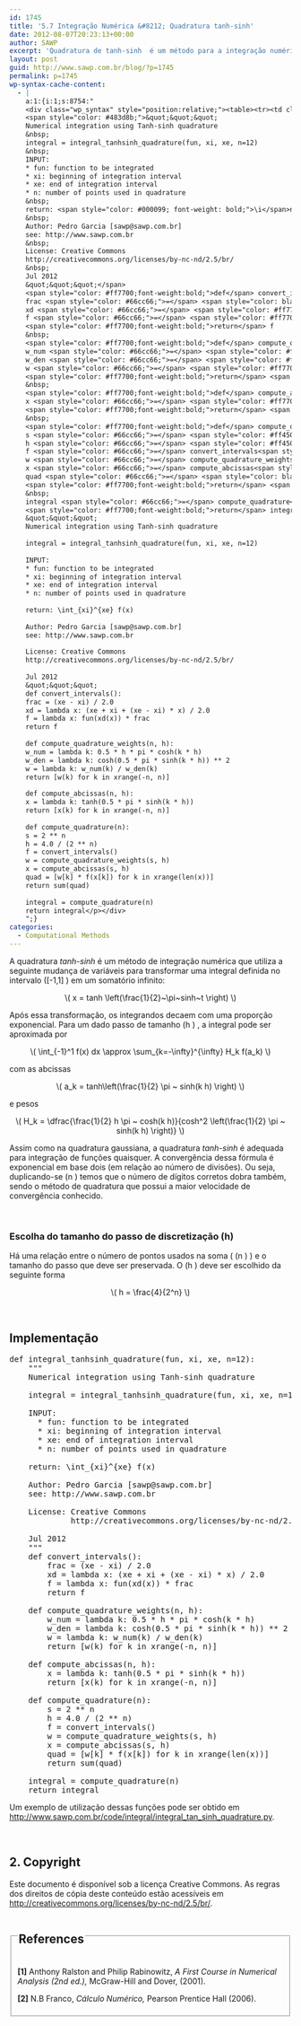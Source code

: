 ```yaml
---
id: 1745
title: '5.7 Integração Numérica &#8212; Quadratura tanh-sinh'
date: 2012-08-07T20:23:13+00:00
author: SAWP
excerpt: 'Quadratura de tanh-sinh  é um método para a integração numérica introduzido por Hidetosi Takahasi e Mori Masatake em 1974.'
layout: post
guid: http://www.sawp.com.br/blog/?p=1745
permalink: p=1745
wp-syntax-cache-content:
  - |
    a:1:{i:1;s:8754:"
    <div class="wp_syntax" style="position:relative;"><table><tr><td class="code"><pre class="python" style="font-family:monospace;"><span style="color: #ff7700;font-weight:bold;">def</span> integral_tanhsinh_quadrature<span style="color: black;">&#40;</span>fun<span style="color: #66cc66;">,</span> xi<span style="color: #66cc66;">,</span> xe<span style="color: #66cc66;">,</span> n<span style="color: #66cc66;">=</span><span style="color: #ff4500;">12</span><span style="color: black;">&#41;</span>:
    <span style="color: #483d8b;">&quot;&quot;&quot;
    Numerical integration using Tanh-sinh quadrature
    &nbsp;
    integral = integral_tanhsinh_quadrature(fun, xi, xe, n=12)
    &nbsp;
    INPUT:
    * fun: function to be integrated
    * xi: beginning of integration interval
    * xe: end of integration interval
    * n: number of points used in quadrature
    &nbsp;
    return: <span style="color: #000099; font-weight: bold;">\i</span>nt_{xi}^{xe} f(x)
    &nbsp;
    Author: Pedro Garcia [sawp@sawp.com.br]
    see: http://www.sawp.com.br
    &nbsp;
    License: Creative Commons
    http://creativecommons.org/licenses/by-nc-nd/2.5/br/
    &nbsp;
    Jul 2012
    &quot;&quot;&quot;</span>
    <span style="color: #ff7700;font-weight:bold;">def</span> convert_intervals<span style="color: black;">&#40;</span><span style="color: black;">&#41;</span>:
    frac <span style="color: #66cc66;">=</span> <span style="color: black;">&#40;</span>xe - xi<span style="color: black;">&#41;</span> / <span style="color: #ff4500;">2.0</span>
    xd <span style="color: #66cc66;">=</span> <span style="color: #ff7700;font-weight:bold;">lambda</span> x: <span style="color: black;">&#40;</span>xe + xi + <span style="color: black;">&#40;</span>xe - xi<span style="color: black;">&#41;</span> * x<span style="color: black;">&#41;</span> / <span style="color: #ff4500;">2.0</span>
    f <span style="color: #66cc66;">=</span> <span style="color: #ff7700;font-weight:bold;">lambda</span> x: fun<span style="color: black;">&#40;</span>xd<span style="color: black;">&#40;</span>x<span style="color: black;">&#41;</span><span style="color: black;">&#41;</span> * frac
    <span style="color: #ff7700;font-weight:bold;">return</span> f
    &nbsp;
    <span style="color: #ff7700;font-weight:bold;">def</span> compute_quadrature_weights<span style="color: black;">&#40;</span>n<span style="color: #66cc66;">,</span> h<span style="color: black;">&#41;</span>:
    w_num <span style="color: #66cc66;">=</span> <span style="color: #ff7700;font-weight:bold;">lambda</span> k: <span style="color: #ff4500;">0.5</span> * h * pi * cosh<span style="color: black;">&#40;</span>k * h<span style="color: black;">&#41;</span>
    w_den <span style="color: #66cc66;">=</span> <span style="color: #ff7700;font-weight:bold;">lambda</span> k: cosh<span style="color: black;">&#40;</span><span style="color: #ff4500;">0.5</span> * pi * sinh<span style="color: black;">&#40;</span>k * h<span style="color: black;">&#41;</span><span style="color: black;">&#41;</span> ** <span style="color: #ff4500;">2</span>
    w <span style="color: #66cc66;">=</span> <span style="color: #ff7700;font-weight:bold;">lambda</span> k: w_num<span style="color: black;">&#40;</span>k<span style="color: black;">&#41;</span> / w_den<span style="color: black;">&#40;</span>k<span style="color: black;">&#41;</span>
    <span style="color: #ff7700;font-weight:bold;">return</span> <span style="color: black;">&#91;</span>w<span style="color: black;">&#40;</span>k<span style="color: black;">&#41;</span> <span style="color: #ff7700;font-weight:bold;">for</span> k <span style="color: #ff7700;font-weight:bold;">in</span> <span style="color: #008000;">xrange</span><span style="color: black;">&#40;</span>-n<span style="color: #66cc66;">,</span> n<span style="color: black;">&#41;</span><span style="color: black;">&#93;</span>
    &nbsp;
    <span style="color: #ff7700;font-weight:bold;">def</span> compute_abcissas<span style="color: black;">&#40;</span>n<span style="color: #66cc66;">,</span> h<span style="color: black;">&#41;</span>:
    x <span style="color: #66cc66;">=</span> <span style="color: #ff7700;font-weight:bold;">lambda</span> k: tanh<span style="color: black;">&#40;</span><span style="color: #ff4500;">0.5</span> * pi * sinh<span style="color: black;">&#40;</span>k * h<span style="color: black;">&#41;</span><span style="color: black;">&#41;</span>
    <span style="color: #ff7700;font-weight:bold;">return</span> <span style="color: black;">&#91;</span>x<span style="color: black;">&#40;</span>k<span style="color: black;">&#41;</span> <span style="color: #ff7700;font-weight:bold;">for</span> k <span style="color: #ff7700;font-weight:bold;">in</span> <span style="color: #008000;">xrange</span><span style="color: black;">&#40;</span>-n<span style="color: #66cc66;">,</span> n<span style="color: black;">&#41;</span><span style="color: black;">&#93;</span>
    &nbsp;
    <span style="color: #ff7700;font-weight:bold;">def</span> compute_quadrature<span style="color: black;">&#40;</span>n<span style="color: black;">&#41;</span>:
    s <span style="color: #66cc66;">=</span> <span style="color: #ff4500;">2</span> ** n
    h <span style="color: #66cc66;">=</span> <span style="color: #ff4500;">4.0</span> / <span style="color: black;">&#40;</span><span style="color: #ff4500;">2</span> ** n<span style="color: black;">&#41;</span>
    f <span style="color: #66cc66;">=</span> convert_intervals<span style="color: black;">&#40;</span><span style="color: black;">&#41;</span>
    w <span style="color: #66cc66;">=</span> compute_quadrature_weights<span style="color: black;">&#40;</span>s<span style="color: #66cc66;">,</span> h<span style="color: black;">&#41;</span>
    x <span style="color: #66cc66;">=</span> compute_abcissas<span style="color: black;">&#40;</span>s<span style="color: #66cc66;">,</span> h<span style="color: black;">&#41;</span>
    quad <span style="color: #66cc66;">=</span> <span style="color: black;">&#91;</span>w<span style="color: black;">&#91;</span>k<span style="color: black;">&#93;</span> * f<span style="color: black;">&#40;</span>x<span style="color: black;">&#91;</span>k<span style="color: black;">&#93;</span><span style="color: black;">&#41;</span> <span style="color: #ff7700;font-weight:bold;">for</span> k <span style="color: #ff7700;font-weight:bold;">in</span> <span style="color: #008000;">xrange</span><span style="color: black;">&#40;</span><span style="color: #008000;">len</span><span style="color: black;">&#40;</span>x<span style="color: black;">&#41;</span><span style="color: black;">&#41;</span><span style="color: black;">&#93;</span>
    <span style="color: #ff7700;font-weight:bold;">return</span> <span style="color: #008000;">sum</span><span style="color: black;">&#40;</span>quad<span style="color: black;">&#41;</span>
    &nbsp;
    integral <span style="color: #66cc66;">=</span> compute_quadrature<span style="color: black;">&#40;</span>n<span style="color: black;">&#41;</span>
    <span style="color: #ff7700;font-weight:bold;">return</span> integral</pre></td></tr></table><p class="theCode" style="display:none;">def integral_tanhsinh_quadrature(fun, xi, xe, n=12):
    &quot;&quot;&quot;
    Numerical integration using Tanh-sinh quadrature
    
    integral = integral_tanhsinh_quadrature(fun, xi, xe, n=12)
    
    INPUT:
    * fun: function to be integrated
    * xi: beginning of integration interval
    * xe: end of integration interval
    * n: number of points used in quadrature
    
    return: \int_{xi}^{xe} f(x)
    
    Author: Pedro Garcia [sawp@sawp.com.br]
    see: http://www.sawp.com.br
    
    License: Creative Commons
    http://creativecommons.org/licenses/by-nc-nd/2.5/br/
    
    Jul 2012
    &quot;&quot;&quot;
    def convert_intervals():
    frac = (xe - xi) / 2.0
    xd = lambda x: (xe + xi + (xe - xi) * x) / 2.0
    f = lambda x: fun(xd(x)) * frac
    return f
    
    def compute_quadrature_weights(n, h):
    w_num = lambda k: 0.5 * h * pi * cosh(k * h)
    w_den = lambda k: cosh(0.5 * pi * sinh(k * h)) ** 2
    w = lambda k: w_num(k) / w_den(k)
    return [w(k) for k in xrange(-n, n)]
    
    def compute_abcissas(n, h):
    x = lambda k: tanh(0.5 * pi * sinh(k * h))
    return [x(k) for k in xrange(-n, n)]
    
    def compute_quadrature(n):
    s = 2 ** n
    h = 4.0 / (2 ** n)
    f = convert_intervals()
    w = compute_quadrature_weights(s, h)
    x = compute_abcissas(s, h)
    quad = [w[k] * f(x[k]) for k in xrange(len(x))]
    return sum(quad)
    
    integral = compute_quadrature(n)
    return integral</p></div>
    ";}
categories:
  - Computational Methods
---
```

A quadratura _tanh-sinh_ é um método de integração numérica que utiliza a seguinte mudança de variáveis para transformar uma integral definida no intervalo \([-1,1] \) em um somatório infinito:
  


<center>
  \( x = tanh \left(\frac{1}{2}~\pi~sinh~t \right) \)
</center>


  
Após essa transformação, os integrandos decaem com uma proporção exponencial. Para um dado passo de tamanho \(h \) , a integral pode ser aproximada por
  


<center>
  \( \int_{-1}^1 f(x) dx \approx \sum_{k=-\infty}^{\infty} H_k f(a_k) \)
</center>


  
com as abcissas
  


<center>
  \( a_k = tanh\left(\frac{1}{2} \pi ~ sinh(k h) \right) \)
</center>


  
e pesos
  


<center>
  \( H_k = \dfrac{\frac{1}{2} h \pi ~ cosh(k h)}{cosh^2 \left(\frac{1}{2} \pi ~ sinh(k h) \right)} \)
</center>

Assim como na quadratura gaussiana, a quadratura _tanh-sinh_ é adequada para integração de funções quaisquer. A convergência dessa fórmula é exponencial em base dois (em relação ao número de divisões). Ou seja, duplicando-se \(n \) temos que o número de dígitos corretos dobra também, sendo o método de quadratura que possui a maior velocidade de convergência conhecido. 

&nbsp;

### Escolha do tamanho do passo de discretização (h) 

Há uma relação entre o número de pontos usados na soma ( \(n \) ) e o tamanho do passo que deve ser preservada. O \(h \) deve ser escolhido da seguinte forma
  


<center>
  \( h = \frac{4}{2^n} \)
</center>

&nbsp;

## Implementação 

<pre lang="python">def integral_tanhsinh_quadrature(fun, xi, xe, n=12):
    """
    Numerical integration using Tanh-sinh quadrature

    integral = integral_tanhsinh_quadrature(fun, xi, xe, n=12)

    INPUT:
      * fun: function to be integrated
      * xi: beginning of integration interval
      * xe: end of integration interval
      * n: number of points used in quadrature

    return: \int_{xi}^{xe} f(x)

    Author: Pedro Garcia [sawp@sawp.com.br]
    see: http://www.sawp.com.br

    License: Creative Commons
             http://creativecommons.org/licenses/by-nc-nd/2.5/br/

    Jul 2012
    """
    def convert_intervals():
        frac = (xe - xi) / 2.0
        xd = lambda x: (xe + xi + (xe - xi) * x) / 2.0
        f = lambda x: fun(xd(x)) * frac
        return f

    def compute_quadrature_weights(n, h):
        w_num = lambda k: 0.5 * h * pi * cosh(k * h)
        w_den = lambda k: cosh(0.5 * pi * sinh(k * h)) ** 2
        w = lambda k: w_num(k) / w_den(k)
        return [w(k) for k in xrange(-n, n)]

    def compute_abcissas(n, h):
        x = lambda k: tanh(0.5 * pi * sinh(k * h))
        return [x(k) for k in xrange(-n, n)]

    def compute_quadrature(n):
        s = 2 ** n
        h = 4.0 / (2 ** n)
        f = convert_intervals()
        w = compute_quadrature_weights(s, h)
        x = compute_abcissas(s, h)
        quad = [w[k] * f(x[k]) for k in xrange(len(x))]
        return sum(quad)

    integral = compute_quadrature(n)
    return integral</pre>

Um exemplo de utilização dessas funções pode ser obtido em <a href="http://www.sawp.com.br/code/integral/integral_tan_sinh_quadrature.py" target="_blank">http://www.sawp.com.br/code/integral/integral_tan_sinh_quadrature.py</a>. 

&nbsp;

## 2. Copyright 

Este documento é disponível sob a licença Creative Commons. As regras dos direitos de cópia deste conteúdo estão acessíveis em <a href="http://creativecommons.org/licenses/by-nc-nd/2.5/br/" target="_blank">http://creativecommons.org/licenses/by-nc-nd/2.5/br/</a>. 

<fieldset>
  <legend> 
  
  <h2>
    References
  </h2></legend> 
  
  <p>
    <a name="bibitem1"><b>[1]</b> Anthony Ralston and Philip Rabinowitz,<cite> <em>A First Course in Numerical Analysis</em> (2nd ed.),</cite> McGraw-Hill and Dover, (2001).</a>
  </p>
  
  <p>
    <a name="bibitem2"><b>[2]</b> N.B Franco,<cite> <em>Cálculo Numérico</em>,</cite> Pearson Prentice Hall (2006).</a>
  </p>
</fieldset>
